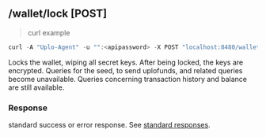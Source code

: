 ## /wallet/lock [POST]
> curl example

```go
curl -A "Uplo-Agent" -u "":<apipassword> -X POST "localhost:8480/wallet/lock"
```

Locks the wallet, wiping all secret keys. After being locked, the keys are
encrypted. Queries for the seed, to send uplofunds, and related queries become
unavailable. Queries concerning transaction history and balance are still
available.

### Response

standard success or error response. See [standard
responses](#standard-responses).
